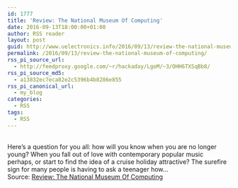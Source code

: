 ```yaml
---
id: 1777
title: 'Review: The National Museum Of Computing'
date: 2016-09-13T18:00:00+01:00
author: RSS reader
layout: post
guid: http://www.uelectronics.info/2016/09/13/review-the-national-museum-of-computing/
permalink: /2016/09/13/review-the-national-museum-of-computing/
rss_pi_source_url:
  - http://feedproxy.google.com/~r/hackaday/LgoM/~3/OHH6TXSqBb8/
rss_pi_source_md5:
  - a13832ec7eca82e2c5396b4b8286e855
rss_pi_canonical_url:
  - my_blog
categories:
  - RSS
tags:
  - RSS
---
```

&#013;  
Here’s a question for you all: how will you know when you are no longer young? When you fall out of love with contemporary popular music perhaps, or start to find the idea of a cruise holiday attractive? The surefire sign for many people is having to ask a teenager how…&#013;  
Source: <a href="http://feedproxy.google.com/~r/hackaday/LgoM/~3/OHH6TXSqBb8/" target="_blank">Review: The National Museum Of Computing</a>